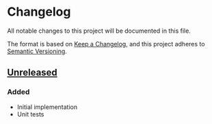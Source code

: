 # Changelog
All notable changes to this project will be documented in this file.

The format is based on [Keep a Changelog](https://keepachangelog.com/en/1.0.0/),
and this project adheres to [Semantic Versioning](https://semver.org/spec/v2.0.0.html).

## [Unreleased]
### Added
- Initial implementation
- Unit tests

[Unreleased]: https://github.com/anexia/python-param-parser/compare/1.0.0...HEAD
[1.0.0]: https://github.com/anexia/python-param-parser/releases/tag/1.0.0
